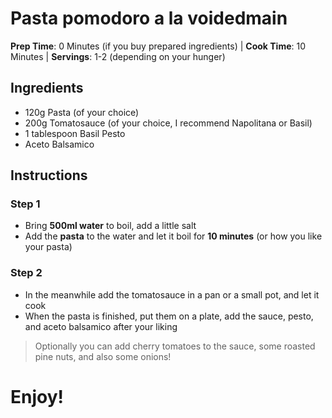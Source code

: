 # Pasta pomodoro a la voidedmain

**Prep Time**: 0 Minutes (if you buy prepared ingredients) | **Cook Time**: 10 Minutes | **Servings**: 1-2 (depending on your hunger)

## Ingredients
- 120g Pasta (of your choice)
- 200g Tomatosauce (of your choice, I recommend Napolitana or Basil)
- 1 tablespoon Basil Pesto
- Aceto Balsamico

## Instructions

### Step 1
- Bring **500ml water** to boil, add a little salt
- Add the **pasta** to the water and let it boil for **10 minutes** (or how you like your pasta)

### Step 2
- In the meanwhile add the tomatosauce in a pan or a small pot, and let it cook
- When the pasta is finished, put them on a plate, add the sauce, pesto, and aceto balsamico after your liking

> Optionally you can add cherry tomatoes to the sauce, some roasted pine nuts, and also some onions!

# Enjoy!

